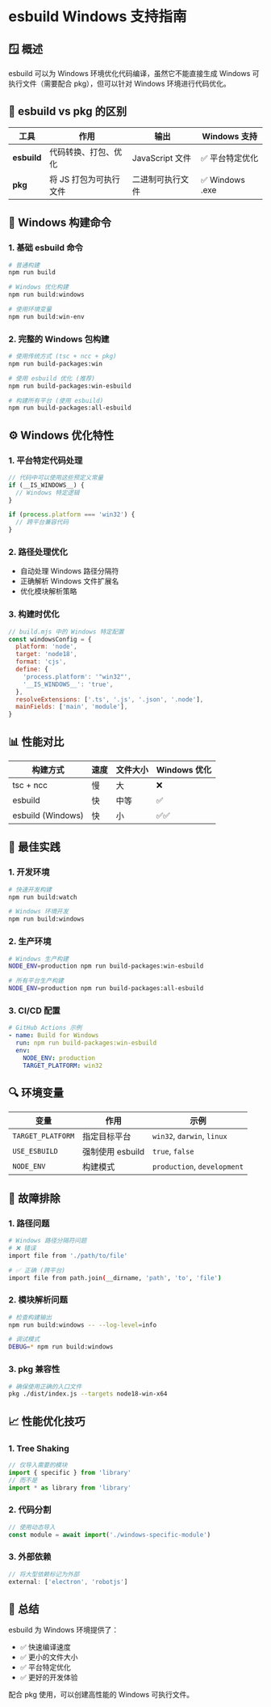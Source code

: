 # esbuild Windows 支持指南

## 🪟 概述

esbuild 可以为 Windows 环境优化代码编译，虽然它不能直接生成 Windows 可执行文件（需要配合 pkg），但可以针对 Windows 环境进行代码优化。

## 🔧 esbuild vs pkg 的区别

| 工具 | 作用 | 输出 | Windows 支持 |
|------|------|------|--------------|
| **esbuild** | 代码转换、打包、优化 | JavaScript 文件 | ✅ 平台特定优化 |
| **pkg** | 将 JS 打包为可执行文件 | 二进制可执行文件 | ✅ Windows .exe |

## 🚀 Windows 构建命令

### 1. 基础 esbuild 命令
```bash
# 普通构建
npm run build

# Windows 优化构建
npm run build:windows

# 使用环境变量
npm run build:win-env
```

### 2. 完整的 Windows 包构建
```bash
# 使用传统方式 (tsc + ncc + pkg)
npm run build-packages:win

# 使用 esbuild 优化 (推荐)
npm run build-packages:win-esbuild

# 构建所有平台 (使用 esbuild)
npm run build-packages:all-esbuild
```

## ⚙️ Windows 优化特性

### 1. 平台特定代码处理
```javascript
// 代码中可以使用这些预定义常量
if (__IS_WINDOWS__) {
  // Windows 特定逻辑
}

if (process.platform === 'win32') {
  // 跨平台兼容代码
}
```

### 2. 路径处理优化
- 自动处理 Windows 路径分隔符
- 正确解析 Windows 文件扩展名
- 优化模块解析策略

### 3. 构建时优化
```javascript
// build.mjs 中的 Windows 特定配置
const windowsConfig = {
  platform: 'node',
  target: 'node18',
  format: 'cjs',
  define: {
    'process.platform': '"win32"',
    '__IS_WINDOWS__': 'true',
  },
  resolveExtensions: ['.ts', '.js', '.json', '.node'],
  mainFields: ['main', 'module'],
}
```

## 📊 性能对比

| 构建方式 | 速度 | 文件大小 | Windows 优化 |
|----------|------|----------|--------------|
| tsc + ncc | 慢 | 大 | ❌ |
| esbuild | 快 | 中等 | ✅ |
| esbuild (Windows) | 快 | 小 | ✅✅ |

## 🎯 最佳实践

### 1. 开发环境
```bash
# 快速开发构建
npm run build:watch

# Windows 环境开发
npm run build:windows
```

### 2. 生产环境
```bash
# Windows 生产构建
NODE_ENV=production npm run build-packages:win-esbuild

# 所有平台生产构建
NODE_ENV=production npm run build-packages:all-esbuild
```

### 3. CI/CD 配置
```yaml
# GitHub Actions 示例
- name: Build for Windows
  run: npm run build-packages:win-esbuild
  env:
    NODE_ENV: production
    TARGET_PLATFORM: win32
```

## 🔍 环境变量

| 变量 | 作用 | 示例 |
|------|------|------|
| `TARGET_PLATFORM` | 指定目标平台 | `win32`, `darwin`, `linux` |
| `USE_ESBUILD` | 强制使用 esbuild | `true`, `false` |
| `NODE_ENV` | 构建模式 | `production`, `development` |

## 🐛 故障排除

### 1. 路径问题
```bash
# Windows 路径分隔符问题
# ❌ 错误
import file from './path/to/file'

# ✅ 正确 (跨平台)
import file from path.join(__dirname, 'path', 'to', 'file')
```

### 2. 模块解析问题
```bash
# 检查构建输出
npm run build:windows -- --log-level=info

# 调试模式
DEBUG=* npm run build:windows
```

### 3. pkg 兼容性
```bash
# 确保使用正确的入口文件
pkg ./dist/index.js --targets node18-win-x64
```

## 📈 性能优化技巧

### 1. Tree Shaking
```javascript
// 仅导入需要的模块
import { specific } from 'library'
// 而不是
import * as library from 'library'
```

### 2. 代码分割
```javascript
// 使用动态导入
const module = await import('./windows-specific-module')
```

### 3. 外部依赖
```javascript
// 将大型依赖标记为外部
external: ['electron', 'robotjs']
```

## 🎉 总结

esbuild 为 Windows 环境提供了：
- ✅ 快速编译速度
- ✅ 更小的文件大小  
- ✅ 平台特定优化
- ✅ 更好的开发体验

配合 pkg 使用，可以创建高性能的 Windows 可执行文件。 